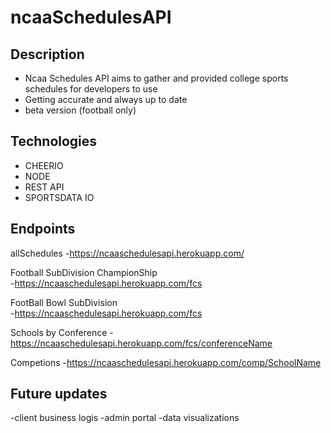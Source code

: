 # ncaaSchedulesAPI

## Description
 - Ncaa Schedules API aims to gather and provided college sports schedules for developers to use
 - Getting accurate and always up to date 
 - beta version (football only)
 
## Technologies
 - CHEERIO
 - NODE
 - REST API
 - SPORTSDATA IO

## Endpoints
  allSchedules
 -https://ncaaschedulesapi.herokuapp.com/   
 
  Football SubDivision ChampionShip   
 -https://ncaaschedulesapi.herokuapp.com/fcs   
 
  FootBall Bowl SubDivision    
 -https://ncaaschedulesapi.herokuapp.com/fcs
 
 Schools by Conference
 -https://ncaaschedulesapi.herokuapp.com/fcs/conferenceName
 
 Competions
 -https://ncaaschedulesapi.herokuapp.com/comp/SchoolName
 

## Future updates
-client business logis
-admin portal
-data visualizations

